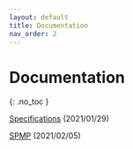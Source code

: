 ```yaml
---
layout: default
title: Documentation
nav_order: 2
---
```


# Documentation

{: .no_toc }

[Specifications](./specs.html) (2021/01/29)

[SPMP](./SPMP.html) (2021/02/05)
